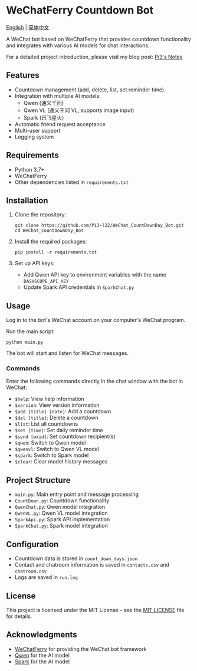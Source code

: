 # WeChatFerry Countdown Bot

[English](README.md) | [简体中文](README_CN.md)

A WeChat bot based on WeChatFerry that provides countdown functionality and integrates with various AI models for chat interactions.

For a detailed project introduction, please visit my blog post: [Pi3's Notes](https://blog.pi3.fun/post/2023/12/%E5%BE%AE%E4%BF%A1%E5%AE%9A%E6%97%B6%E5%8F%91%E9%80%81%E5%80%92%E6%95%B0%E6%97%A5/)

## Features

- Countdown management (add, delete, list, set reminder time)
- Integration with multiple AI models:
  - Qwen (通义千问)
  - Qwen VL (通义千问 VL, supports image input)
  - Spark (讯飞星火)
- Automatic friend request acceptance
- Multi-user support
- Logging system

## Requirements

- Python 3.7+
- WeChatFerry
- Other dependencies listed in `requirements.txt`

## Installation

1. Clone the repository:
   ```
   git clone https://github.com/Pi3-l22/WeChat_CountDownDay_Bot.git
   cd WeChat_CountDownDay_Bot
   ```

2. Install the required packages:
   ```
   pip install -r requirements.txt
   ```

3. Set up API keys:
   - Add Qwen API key to environment variables with the name `DASHSCOPE_API_KEY`
   - Update Spark API credentials in `SparkChat.py`

## Usage

Log in to the bot's WeChat account on your computer's WeChat program.

Run the main script:
```
python main.py
```

The bot will start and listen for WeChat messages.

### Commands

Enter the following commands directly in the chat window with the bot in WeChat:

- `$help`: View help information
- `$version`: View version information
- `$add [title] [date]`: Add a countdown
- `$del [title]`: Delete a countdown
- `$list`: List all countdowns
- `$set [time]`: Set daily reminder time
- `$send [wxid]`: Set countdown recipient(s)
- `$qwen`: Switch to Qwen model
- `$qwenvl`: Switch to Qwen VL model
- `$spark`: Switch to Spark model
- `$clear`: Clear model history messages

## Project Structure

- `main.py`: Main entry point and message processing
- `CountDown.py`: Countdown functionality
- `QwenChat.py`: Qwen model integration
- `QwenVL.py`: Qwen VL model integration
- `SparkApi.py`: Spark API implementation
- `SparkChat.py`: Spark model integration

## Configuration

- Countdown data is stored in `count_down_days.json`
- Contact and chatroom information is saved in `contacts.csv` and `chatroom.csv`
- Logs are saved in `run.log`

## License

This project is licensed under the MIT License - see the [MIT LICENSE](LICENSE) file for details.

## Acknowledgments

- [WeChatFerry](https://github.com/lich0821/WeChatFerry) for providing the WeChat bot framework
- [Qwen](https://github.com/QwenLM/Qwen) for the AI model
- [Spark](https://www.xfyun.cn/doc/spark/Web.html) for the AI model
